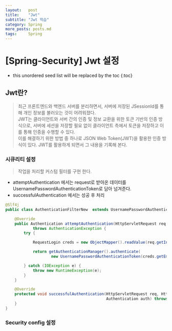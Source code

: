 ```yaml
---
layout:   post
title:    "Jwt"
subtitle: "Jwt 학습"
category: Spring
more_posts: posts.md
tags:     Spring
---
```

# [Spring-Security] Jwt 설정

<!--more-->
<!-- Table of contents -->
* this unordered seed list will be replaced by the toc
{:toc}

<!-- text -->

## Jwt란?
> 최근 프론트엔드와 백엔드 서버를 분리하면서, 서버에 저장된 JSessionId를 통해 개인 정보를 불러오는 것이 어려워졌다.  
> JWT는 클라이언트와 서버 간의 인증 및 정보 교환을 위한 토큰 기반의 인증 방식으로, 서버에 세션을 저장할 필요 없이 클라이언트 측에서 토큰을 저장하고 이를 통해 인증을 수행할 수 있다.  
> 이를 해결하기 위한 방법 중 하나로 JSON Web Token(JWT)을 활용한 인증 방식이 있다. JWT를 활용하게 되면서 그 내용을 기록해 본다.

### 시큐리티 설정
> 작업을 처리할 커스텀 필터를 구현 한다.

- attemptAuthentication 에서는 request로 받아온 데이터를 UsernamePasswordAuthenticationToken로 담아 넘겨준다.
- successfulAuthentication 에서는 성공 후 처리

```java
@Slf4j
public class AuthenticationFilterNew  extends UsernamePasswordAuthenticationFilter {

    @Override
    public Authentication attemptAuthentication(HttpServletRequest req, HttpServletResponse res)
            throws AuthenticationException {
        try {

            RequestLogin creds = new ObjectMapper().readValue(req.getInputStream(), RequestLogin.class);

            return getAuthenticationManager().authenticate(
                    new UsernamePasswordAuthenticationToken(creds.getEmail(), creds.getPassword(), new ArrayList<>()));

        } catch (IOException e) {
            throw new RuntimeException(e);
        }
    }

    @Override
    protected void successfulAuthentication(HttpServletRequest req, HttpServletResponse res, FilterChain chain,
                                            Authentication auth) throws IOException, ServletException {
    }
}
```

### Security config 설정
